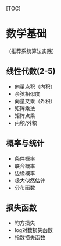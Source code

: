 [TOC]



# 数学基础

（推荐系统算法实践）

## 线性代数(2-5)

* 向量点积（内积）
* 余弦相似度
* 向量叉乘（外积）
* 矩阵乘法
* 矩阵点乘
* 内积/外积

## 概率与统计

* 条件概率
* 联合概率
* 边缘概率
* 极大似然估计
* 分布函数

## 损失函数

* 均方损失
* log对数损失函数
* 指数损失函数



